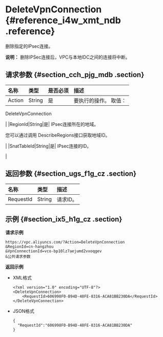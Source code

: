 # DeleteVpnConnection {#reference_i4w_xmt_ndb .reference}

删除指定的IPsec连接。

**说明：** 删除IPSec连接后，VPC与本地IDC之间的连接将中断。

## 请求参数 {#section_cch_pjg_mdb .section}

|名称|类型|是否必须|描述|
|:-|:-|:---|:-|
|Action|String|是| 要执行的操作。 取值：

 DeleteVpnConnection

 |
|RegionId|String|是| IPsec连接所在的地域。

 您可以通过调用 DescribeRegions接口获取地域ID。

 |
|SnatTableId|String|是| IPsec连接的ID。

 |

## 返回参数 {#section_ugs_f1g_cz .section}

|名称|类型|描述|
|:-|:-|:-|
|RequestId|String|请求ID。|

## 示例 {#section_ix5_h1g_cz .section}

**请求示例**

``` {#createVPCpub}
https://vpc.aliyuncs.com/?Action=DeleteVpnConnection
&RegionId=cn-hangzhou
&VpnConnectionId=vco-bp10lz7aejumd2vxoqgev
&公共请求参数
```

**返回示例**

-   XML格式

    ```
    <?xml version="1.0" encoding="UTF-8"?>
    <DeleteVpnConnection>
        <RequestId>606998F0-B94D-48FE-8316-ACA81BB230DA</RequestId>
    </DeleteVpnConnection>
    ```

-   JSON格式

    ```
    {
      "RequestId":"606998F0-B94D-48FE-8316-ACA81BB230DA"
    }
    ```


